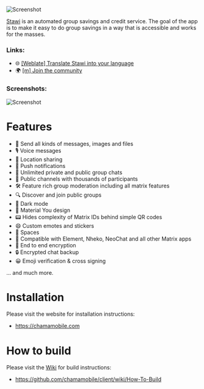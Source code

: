 ![Screenshot](https://github.com/chamamobile/client/blob/main/assets/banner_transparent.png?raw=true)

[Stawi](https://fluffychat.im) is an automated group savings and credit service. The goal of the app is to make it easy to do group savings in a way that is accessible and works for the masses.

### Links:

- 🌐 [[Weblate] Translate Stawi into your language](https://hosted.weblate.org/projects/chamamobile/)
- 🌍 [[m] Join the community](https://matrix.to/#/#fluffychat:matrix.org)


### Screenshots:

![Screenshot](https://github.com/krille-chan/fluffychat/blob/main/docs/screenshots/product.jpeg?raw=true)

# Features

- 📩 Send all kinds of messages, images and files
- 🎙️ Voice messages
- 📍 Location sharing
- 🔔 Push notifications
- 💬 Unlimited private and public group chats
- 📣 Public channels with thousands of participants
- 🛠️ Feature rich group moderation including all matrix features
- 🔍 Discover and join public groups
- 🌙 Dark mode
- 🎨 Material You design
- 📟 Hides complexity of Matrix IDs behind simple QR codes
- 😄 Custom emotes and stickers
- 🌌 Spaces
- 🔄 Compatible with Element, Nheko, NeoChat and all other Matrix apps
- 🔐 End to end encryption
- 🔒 Encrypted chat backup
- 😀 Emoji verification & cross signing

... and much more.


# Installation

Please visit the website for installation instructions:

- https://chamamobile.com

# How to build

Please visit the [Wiki](https://github.com/chamamobile/client/wiki) for build instructions:

- https://github.com/chamamobile/client/wiki/How-To-Build


